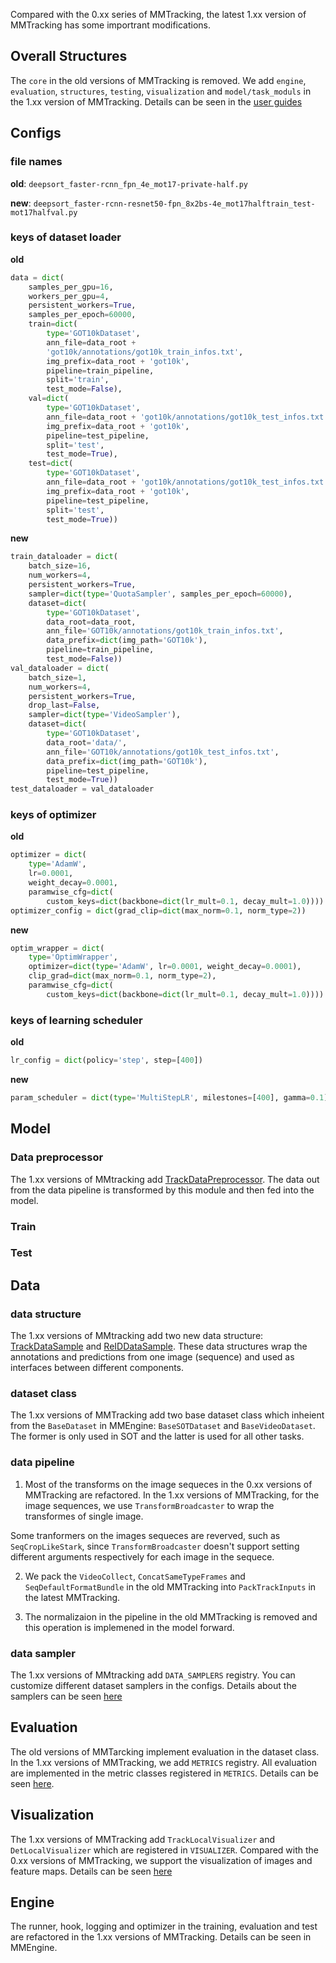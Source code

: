 Compared with the 0.xx series of MMTracking, the latest 1.xx version of MMTracking has some importrant modifications.

## Overall Structures

The `core` in the old versions of MMTracking is removed. We add `engine`, `evaluation`, `structures`, `testing`, `visualization` and `model/task_moduls` in the 1.xx version of MMTracking. Details can be seen in the [user guides](docs/en/user_guides)

## Configs

### file names
  
**old**: `deepsort_faster-rcnn_fpn_4e_mot17-private-half.py`

**new**: `deepsort_faster-rcnn-resnet50-fpn_8x2bs-4e_mot17halftrain_test-mot17halfval.py`

### keys of dataset loader

**old**

```python
data = dict(
    samples_per_gpu=16,
    workers_per_gpu=4,
    persistent_workers=True,
    samples_per_epoch=60000,
    train=dict(
        type='GOT10kDataset',
        ann_file=data_root +
        'got10k/annotations/got10k_train_infos.txt',
        img_prefix=data_root + 'got10k',
        pipeline=train_pipeline,
        split='train',
        test_mode=False),
    val=dict(
        type='GOT10kDataset',
        ann_file=data_root + 'got10k/annotations/got10k_test_infos.txt',
        img_prefix=data_root + 'got10k',
        pipeline=test_pipeline,
        split='test',
        test_mode=True),
    test=dict(
        type='GOT10kDataset',
        ann_file=data_root + 'got10k/annotations/got10k_test_infos.txt',
        img_prefix=data_root + 'got10k',
        pipeline=test_pipeline,
        split='test',
        test_mode=True))
```



**new**

```python
train_dataloader = dict(
    batch_size=16,
    num_workers=4,
    persistent_workers=True,
    sampler=dict(type='QuotaSampler', samples_per_epoch=60000),
    dataset=dict(
        type='GOT10kDataset',
        data_root=data_root,
        ann_file='GOT10k/annotations/got10k_train_infos.txt',
        data_prefix=dict(img_path='GOT10k'),
        pipeline=train_pipeline,
        test_mode=False))
val_dataloader = dict(
    batch_size=1,
    num_workers=4,
    persistent_workers=True,
    drop_last=False,
    sampler=dict(type='VideoSampler'),
    dataset=dict(
        type='GOT10kDataset',
        data_root='data/',
        ann_file='GOT10k/annotations/got10k_test_infos.txt',
        data_prefix=dict(img_path='GOT10k'),
        pipeline=test_pipeline,
        test_mode=True))
test_dataloader = val_dataloader
```

### keys of optimizer

**old**
```python
optimizer = dict(
    type='AdamW',
    lr=0.0001,
    weight_decay=0.0001,
    paramwise_cfg=dict(
        custom_keys=dict(backbone=dict(lr_mult=0.1, decay_mult=1.0))))
optimizer_config = dict(grad_clip=dict(max_norm=0.1, norm_type=2))
```
**new**
```python
optim_wrapper = dict(
    type='OptimWrapper',
    optimizer=dict(type='AdamW', lr=0.0001, weight_decay=0.0001),
    clip_grad=dict(max_norm=0.1, norm_type=2),
    paramwise_cfg=dict(
        custom_keys=dict(backbone=dict(lr_mult=0.1, decay_mult=1.0))))
```

### keys of learning scheduler

**old**
```python
lr_config = dict(policy='step', step=[400])
```
**new**
```python
param_scheduler = dict(type='MultiStepLR', milestones=[400], gamma=0.1)
```

## Model

### Data preprocessor

The 1.xx versions of MMtracking add [TrackDataPreprocessor](mmtrack/model/data_preprocessors.py). The data out from the data pipeline is transformed by this module and then fed into the model.

### Train


### Test


## Data

### data structure

The 1.xx versions of MMtracking add two new data structure: [TrackDataSample](mmtrack/structures/track_data_sample.py) and [ReIDDataSample](mmtrack/structures/reid_data_sample.py). These data structures wrap the annotations and predictions from one image (sequence) and used as interfaces between different components.

### dataset class

The 1.xx versions of MMTracking add two base dataset class which inheient from the `BaseDataset` in MMEngine: `BaseSOTDataset` and `BaseVideoDataset`. The former is only used in SOT and the latter is used for all other tasks.

### data pipeline

1. Most of the transforms on the image sequeces in the 0.xx versions of MMTracking are refactored. In the 1.xx versions of MMTracking, for the image sequences, we use `TransformBroadcaster` to wrap the transformes of single image.

Some tranformers on the images sequeces are reverved, such as `SeqCropLikeStark`, since `TransformBroadcaster` doesn't support setting different arguments respectively for each image in the sequece.

2. We pack the `VideoCollect`, `ConcatSameTypeFrames` and `SeqDefaultFormatBundle` in the old  MMTracking into `PackTrackInputs` in the latest MMTracking.

3. The normalizaion in the pipeline in the old MMTracking is removed and this operation is implemened in the model forward.

### data sampler

The 1.xx versions of MMtracking add `DATA_SAMPLERS` registry. You can customize different dataset samplers in the configs. Details about the samplers can be seen [here](mmtrack/datasets/samplers)

## Evaluation

The old versions of MMTarcking implement evaluation in the dataset class. In the 1.xx versions of MMTracking, we add `METRICS` registry. All evaluation are implemented in the metric classes registered in `METRICS`. Details can be seen [here](mmtrack/evaluation/metrics).


## Visualization

The 1.xx versions of MMTracking add `TrackLocalVisualizer` and `DetLocalVisualizer` which are registered in `VISUALIZER`. Compared with the 0.xx versions of MMTracking, we support the visualization of images and feature maps. Details can be seen [here](mmtrack/visualization/local_visualizer.py)


## Engine

The runner, hook, logging and optimizer in the training, evaluation and test are refactored in the 1.xx versions of MMTracking. Details can be seen in MMEngine.